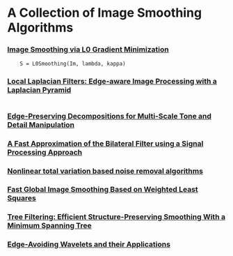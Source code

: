 # A Collection of Image Smoothing Algorithms

### [Image Smoothing via L0 Gradient Minimization](http://www.cse.cuhk.edu.hk/leojia/projects/L0smoothing/index.html)
```
	S = L0Smoothing(Im, lambda, kappa)
```
### [Local Laplacian Filters: Edge-aware Image Processing with a Laplacian Pyramid](http://people.csail.mit.edu/sparis/publi/2011/siggraph/)
```

```
### [Edge-Preserving Decompositions for Multi-Scale Tone and Detail Manipulation](http://www.cs.huji.ac.il/~danix/epd/)

### [A Fast Approximation of the Bilateral Filter using a Signal Processing Approach](http://people.csail.mit.edu/sparis/bf/)

### [Nonlinear total variation based noise removal algorithms](http://en.wikipedia.org/wiki/Total_variation_denoising)

### [Fast Global Image Smoothing Based on Weighted Least Squares](https://sites.google.com/site/globalsmoothing/)

### [Tree Filtering: Efficient Structure-Preserving Smoothing With a Minimum Spanning Tree](https://sites.google.com/site/linchaobao/home)

### [Edge-Avoiding Wavelets and their Applications](http://www.cs.huji.ac.il/~raananf/projects/eaw/)



